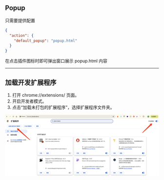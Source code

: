 ## Popup

只需要提供配置

```json
{
  "action": {
    "default_popup": "popup.html"
  }
}
```

在点击插件图标时即可弹出窗口展示 popup.html 内容

---

## 加载开发扩展程序

1. 打开 chrome://extensions/ 页面。
2. 开启开发者模式。
3. 点击“加载未打包的扩展程序”，选择扩展程序文件夹。

<img class="max-h-72 mt-8" src="../assets/devmode.png" />
